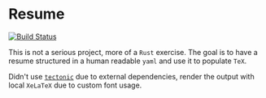 # Resume

[![Build Status](https://travis-ci.org/dlalic/resume.svg?branch=master)](https://travis-ci.org/dlalic/resume)

This is not a serious project, more of a `Rust` exercise. The goal is to have a resume structured in a human readable `yaml` and use it to populate `TeX`.

Didn't use [`tectonic`](https://github.com/tectonic-typesetting/tectonic/) due to external dependencies, render the output with local `XeLaTeX` due to custom font usage.